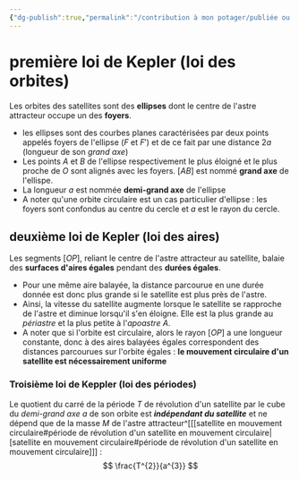 ```yaml
---
{"dg-publish":true,"permalink":"/contribution à mon potager/publiée ou presque/cours lycée/Lois de Kepler/"}
---
```


# première loi de Kepler (loi des orbites)
Les orbites des satellites sont des **ellipses** dont le centre de l'astre attracteur occupe un des **foyers**.

- les ellipses sont des courbes planes caractérisées par deux points appelés foyers de l'ellipse ($F$ et $F'$) et de ce fait par une distance $2a$ (longueur de son *grand axe*)
- Les points $A$ et $B$ de l'ellipse respectivement le plus éloigné et le plus proche de $O$ sont alignés avec les foyers. $[AB]$ est nommé **grand axe** de l'ellispe.
- La longueur $a$ est nommée **demi-grand axe** de l'ellipse
- A noter qu'une orbite circulaire est un cas particulier d'ellipse : les foyers sont confondus au centre du cercle et $a$ est le rayon du cercle.
## deuxième loi de Kepler (loi des aires)
Les segments $[OP]$, reliant le centre de l'astre attracteur au satellite, balaie des **surfaces d'aires égales** pendant des **durées égales**.

- Pour une même aire balayée, la distance parcourue en une durée donnée est donc plus grande si le satellite est plus près de l'astre.
- Ainsi, la vitesse du satellite augmente lorsque le satellite se rapproche de l'astre et diminue lorsqu'il s'en éloigne. Elle est la plus grande au *périastre* et la plus petite à l'*apoastre* $A$.
- A noter que si l'orbite est circulaire, alors le rayon $[OP]$ a une longueur constante, donc à des aires balayées égales correspondent des distances parcourues sur l'orbite égales : **le mouvement circulaire d'un satellite est nécessairement uniforme**
### Troisième loi de Keppler (loi des périodes)
Le quotient du carré de la période $T$ de révolution d'un satellite par le cube du *demi-grand axe* $a$ de son orbite est ***indépendant du satellite*** et ne dépend que de la masse $M$ de l'astre attracteur^[[[satellite en mouvement circulaire#période de révolution d'un satellite en mouvement circulaire\|[satellite en mouvement circulaire#période de révolution d'un satellite en mouvement circulaire]]] : 
$$
\frac{T^{2}}{a^{3}}
$$